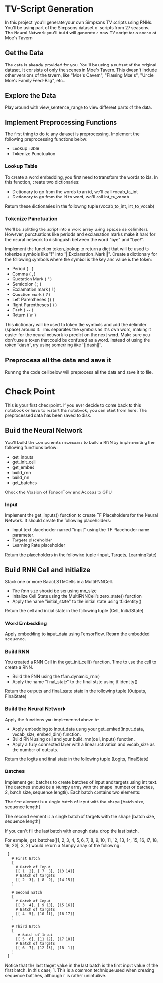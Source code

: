# TV-Script Generation

In this project, you'll generate your own Simpsons TV scripts using RNNs. You'll be using part of the Simpsons dataset of scripts from 27 seasons. The Neural Network you'll build will generate a new TV script for a scene at Moe's Tavern.

## Get the Data

The data is already provided for you. You'll be using a subset of the original dataset. It consists of only the scenes in Moe's Tavern. This doesn't include other versions of the tavern, like "Moe's Cavern", "Flaming Moe's", "Uncle Moe's Family Feed-Bag", etc..

## Explore the Data

Play around with view_sentence_range to view different parts of the data.

## Implement Preprocessing Functions

The first thing to do to any dataset is preprocessing. Implement the following preprocessing functions below:

- Lookup Table
- Tokenize Punctuation

### Lookup Table

To create a word embedding, you first need to transform the words to ids. In this function, create two dictionaries:

- Dictionary to go from the words to an id, we'll call vocab_to_int 
- Dictionary to go from the id to word, we'll call int_to_vocab 

Return these dictionaries in the following tuple (vocab_to_int, int_to_vocab)

### Tokenize Punctuation

We'll be splitting the script into a word array using spaces as delimiters. However, punctuations like periods and exclamation marks make it hard for the neural network to distinguish between the word "bye" and "bye!".

Implement the function token_lookup to return a dict that will be used to tokenize symbols like "!" into "||Exclamation_Mark||". Create a dictionary for the following symbols where the symbol is the key and value is the token:

- Period ( . )
- Comma ( , )
- Quotation Mark ( " )
- Semicolon ( ; )
- Exclamation mark ( ! )
- Question mark ( ? )
- Left Parentheses ( ( )
- Right Parentheses ( ) )
- Dash ( -- )
- Return ( \n )

This dictionary will be used to token the symbols and add the delimiter (space) around it. This separates the symbols as it's own word, making it easier for the neural network to predict on the next word. Make sure you don't use a token that could be confused as a word. Instead of using the token "dash", try using something like "||dash||".

## Preprocess all the data and save it

Running the code cell below will preprocess all the data and save it to file.

# Check Point

This is your first checkpoint. If you ever decide to come back to this notebook or have to restart the notebook, you can start from here. The preprocessed data has been saved to disk.

## Build the Neural Network

You'll build the components necessary to build a RNN by implementing the following functions below:

- get_inputs
- get_init_cell
- get_embed
- build_rnn
- build_nn
- get_batches

Check the Version of TensorFlow and Access to GPU

### Input

Implement the get_inputs() function to create TF Placeholders for the Neural Network. It should create the following placeholders:

- Input text placeholder named "input" using the TF Placeholder name parameter.
- Targets placeholder
- Learning Rate placeholder

Return the placeholders in the following tuple (Input, Targets, LearningRate)

## Build RNN Cell and Initialize

Stack one or more BasicLSTMCells in a MultiRNNCell.

- The Rnn size should be set using rnn_size 
- Initalize Cell State using the MultiRNNCell's zero_state() function
- Apply the name "initial_state" to the initial state using tf.identity() 

Return the cell and initial state in the following tuple (Cell, InitialState)

### Word Embedding

Apply embedding to input_data using TensorFlow. Return the embedded sequence.

### Build RNN

You created a RNN Cell in the get_init_cell() function. Time to use the cell to create a RNN.

- Build the RNN using the tf.nn.dynamic_rnn()
- Apply the name "final_state" to the final state using tf.identity() 

Return the outputs and final_state state in the following tuple (Outputs, FinalState)

### Build the Neural Network

Apply the functions you implemented above to:

- Apply embedding to input_data using your get_embed(input_data, vocab_size, embed_dim) function.
- Build RNN using cell and your build_rnn(cell, inputs) function.
- Apply a fully connected layer with a linear activation and vocab_size as the number of outputs.

Return the logits and final state in the following tuple (Logits, FinalState)

### Batches

Implement get_batches to create batches of input and targets using int_text. The batches should be a Numpy array with the shape (number of batches, 2, batch size, sequence length). Each batch contains two elements:

The first element is a single batch of input with the shape [batch size, sequence length] 

The second element is a single batch of targets with the shape [batch size, sequence length] 

If you can't fill the last batch with enough data, drop the last batch.

For exmple, get_batches([1, 2, 3, 4, 5, 6, 7, 8, 9, 10, 11, 12, 13, 14, 15, 16, 17, 18, 19, 20], 3, 2) would return a Numpy array of the following:

     [
       # First Batch
       [
         # Batch of Input
         [[ 1  2], [ 7  8], [13 14]]
         # Batch of targets
         [[ 2  3], [ 8  9], [14 15]]
       ]

       # Second Batch
       [
         # Batch of Input
         [[ 3  4], [ 9 10], [15 16]]
         # Batch of targets
         [[ 4  5], [10 11], [16 17]]
       ]

       # Third Batch
       [
          # Batch of Input
         [[ 5  6], [11 12], [17 18]]
         # Batch of targets
         [[ 6  7], [12 13], [18  1]]
       ]
     ]

Notice that the last target value in the last batch is the first input value of the first batch. In this case, 1. This is a common technique used when creating sequence batches, although it is rather unintuitive.





